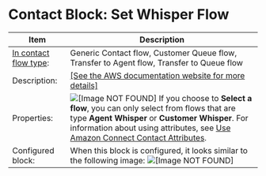 # Contact Block: Set Whisper Flow<a name="set-whisper-flow"></a>


| Item | Description | 
| --- | --- | 
|  [In contact flow type](create-contact-flow.md#contact-flow-types):  | Generic Contact flow, Customer Queue flow, Transfer to Agent flow, Transfer to Queue flow  | 
|  Description:  | [\[See the AWS documentation website for more details\]](http://docs.aws.amazon.com/connect/latest/adminguide/set-whisper-flow.html)  | 
|  Properties:  |  ![\[Image NOT FOUND\]](http://docs.aws.amazon.com/connect/latest/adminguide/images/set-whisper-flow-properties2.png) If you choose to **Select a flow**, you can only select from flows that are type **Agent Whisper** or **Customer Whisper**\. For information about using attributes, see [Use Amazon Connect Contact Attributes](connect-contact-attributes.md)\.  | 
|  Configured block:  |  When this block is configured, it looks similar to the following image: ![\[Image NOT FOUND\]](http://docs.aws.amazon.com/connect/latest/adminguide/images/set-whisper-flow-configured.png)  | 